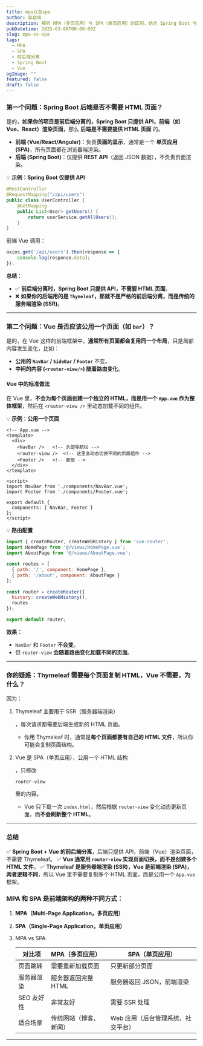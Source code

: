 ```yaml
---
title: mpa以及spa
author: 郭岩峰
description: 解析 MPA（多页应用）与 SPA（单页应用）的区别，结合 Spring Boot 与 Vue 前后端分离开发模式进行详细说明。
pubDatetime: 2025-03-08T00:00:00Z
slug: mpa-vs-spa
tags:
  - MPA
  - SPA
  - 前后端分离
  - Spring Boot
  - Vue
ogImage: ""
featured: false
draft: false
---
```


### **第一个问题：Spring Boot 后端是否不需要 HTML 页面？**

是的，**如果你的项目是前后端分离的，Spring Boot 只提供 API，前端（如 Vue、React）渲染页面**，那么 **后端是不需要提供 HTML 页面** 的。

- **前端 (Vue/React/Angular)**：负责**页面的显示**，通常是一个 **单页应用 (SPA)**，所有页面都在浏览器端渲染。
- **后端 (Spring Boot)**：仅提供 **REST API**（返回 JSON 数据），不负责页面渲染。

💡 **示例：Spring Boot 仅提供 API**

```java
@RestController
@RequestMapping("/api/users")
public class UserController {
    @GetMapping
    public List<User> getUsers() {
        return userService.getAllUsers();
    }
}
```

前端 Vue 调用：

```javascript
axios.get('/api/users').then(response => {
    console.log(response.data);
});
```

**总结**：

- ✅ **前后端分离时，Spring Boot 只提供 API，不需要 HTML 页面**。
- ❌ **如果你的后端用的是 `Thymeleaf`，那就不是严格的前后端分离，而是传统的服务端渲染 (SSR)**。

------

### **第二个问题：Vue 是否应该公用一个页面（如 `bar`）？**

是的，在 Vue 这样的前端框架中，**通常所有页面都会复用同一个布局**，只是局部内容发生变化，比如：

- **公用的 `NavBar` / `SideBar` / `Footer`** 不变。
- **中间的内容 (`<router-view/>`) 随着路由变化**。

#### **Vue 中的标准做法**

在 Vue 里，**不会为每个页面创建一个独立的 HTML，而是用一个 `App.vue` 作为整体框架**，然后在 `<router-view />` 里动态加载不同的组件。

💡 **示例：公用一个页面**

```vue
<!-- App.vue -->
<template>
  <div>
    <NavBar />   <!-- 头部导航栏 -->
    <router-view />  <!-- 这里会动态切换不同的页面组件 -->
    <Footer />   <!-- 底部 -->
  </div>
</template>

<script>
import NavBar from './components/NavBar.vue';
import Footer from './components/Footer.vue';

export default {
  components: { NavBar, Footer }
};
</script>
```

💡 **路由配置**

```javascript
import { createRouter, createWebHistory } from 'vue-router';
import HomePage from '@/views/HomePage.vue';
import AboutPage from '@/views/AboutPage.vue';

const routes = [
  { path: '/', component: HomePage },
  { path: '/about', component: AboutPage }
];

const router = createRouter({
  history: createWebHistory(),
  routes
});

export default router;
```

**效果：**

- `NavBar` 和 `Footer` **不会变**。
- 但 `router-view` **会随着路由变化加载不同的页面**。

------

### **你的疑惑：Thymeleaf 需要每个页面复制 HTML，Vue 不需要，为什么？**

因为：

1. Thymeleaf 主要用于 SSR（服务器端渲染）

   ，每次请求都需要后端生成新的 HTML 页面。

   - 你用 Thymeleaf 时，通常是**每个页面都要有自己的 HTML 文件**，所以你可能会复制页面结构。

2. Vue 是 SPA（单页应用），公用一个 HTML 结构

   ，只修改 

   ```
   router-view
   ```

    里的内容。

   - Vue 只下载一次 `index.html`，然后根据 `router-view` 变化动态更新页面，而**不会刷新整个 HTML**。

------

### **总结**

✅ **Spring Boot + Vue 的前后端分离**，后端只提供 API，前端（Vue）渲染页面，不需要 Thymeleaf。
 ✅ **Vue 通常用 `router-view` 实现页面切换，而不是创建多个 HTML 文件**。
 ✅ **Thymeleaf 是服务器端渲染 (SSR)，Vue 是前端渲染 (SPA)，两者逻辑不同**，所以 Vue 里不需要复制多个 HTML 页面，而是公用一个 `App.vue` 框架。

### **MPA** 和 **SPA** 是前端架构的两种不同方式：

1. **MPA（Multi-Page Application，多页应用）**

2. **SPA（Single-Page Application，单页应用）**

3. MPA vs SPA

   | 对比项     | MPA（多页应用）        | SPA（单页应用）                    |
   | ---------- | :--------------------- | ---------------------------------- |
   | 页面跳转   | 需要重新加载页面       | 只更新部分页面                     |
   | 服务器渲染 | 服务器返回完整 HTML    | 服务器返回 JSON，前端渲染          |
   | SEO 友好性 | 非常友好               | 需要 SSR 处理                      |
   | 适合场景   | 传统网站（博客、新闻） | Web 应用（后台管理系统、社交平台） |

------

